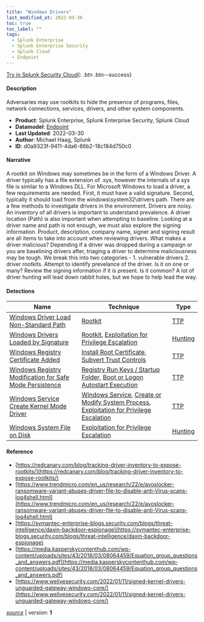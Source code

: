 ```yaml
---
title: "Windows Drivers"
last_modified_at: 2022-03-30
toc: true
toc_label: ""
tags:
  - Splunk Enterprise
  - Splunk Enterprise Security
  - Splunk Cloud
  - Endpoint
---
```


[Try in Splunk Security Cloud](https://www.splunk.com/en_us/cyber-security.html){: .btn .btn--success}

#### Description

Adversaries may use rootkits to hide the presence of programs, files, network connections, services, drivers, and other system components.

- **Product**: Splunk Enterprise, Splunk Enterprise Security, Splunk Cloud
- **Datamodel**: [Endpoint](https://docs.splunk.com/Documentation/CIM/latest/User/Endpoint)
- **Last Updated**: 2022-03-30
- **Author**: Michael Haag, Splunk
- **ID**: d0a9323f-9411-4da6-86b2-18c184d750c0

#### Narrative

A rootkit on Windows may sometimes be in the form of a Windows Driver. A driver typically has a file extension of .sys, however the internals of a sys file is similar to a Windows DLL. For Microsoft Windows to load a driver, a few requirements are needed. First, it must have a valid signature. Second, typically it should load from the windows\system32\drivers path. There are a few methods to investigate drivers in the environment. Drivers are noisy. An inventory of all drivers is important to understand prevalence. A driver location (Path) is also important when attempting to baseline. Looking at a driver name and path is not enough, we must also explore the signing information. Product, description, company name, signer and signing result are all items to take into account when reviewing drivers. What makes a driver malicious? Depending if a driver was dropped during a campaign or you are baselining drivers after, triaging a driver to determine maliciousness may be tough. We break this into two categories - 1. vulnerable drivers 2. driver rootkits. Attempt to identify prevelance of the driver. Is it on one or many? Review the signing information if it is present. Is it common? A lot of driver hunting will lead down rabbit holes, but we hope to help lead the way.

#### Detections

| Name        | Technique   | Type         |
| ----------- | ----------- |--------------|
| [Windows Driver Load Non-Standard Path](/endpoint/windows_driver_load_non-standard_path/) | [Rootkit](/tags/#rootkit) | [TTP](https://github.com/splunk/security_content/wiki/Detection-Analytic-Types) |
| [Windows Drivers Loaded by Signature](/endpoint/windows_drivers_loaded_by_signature/) | [Rootkit](/tags/#rootkit), [Exploitation for Privilege Escalation](/tags/#exploitation-for-privilege-escalation) | [Hunting](https://github.com/splunk/security_content/wiki/Detection-Analytic-Types) |
| [Windows Registry Certificate Added](/endpoint/windows_registry_certificate_added/) | [Install Root Certificate](/tags/#install-root-certificate), [Subvert Trust Controls](/tags/#subvert-trust-controls) | [TTP](https://github.com/splunk/security_content/wiki/Detection-Analytic-Types) |
| [Windows Registry Modification for Safe Mode Persistence](/endpoint/windows_registry_modification_for_safe_mode_persistence/) | [Registry Run Keys / Startup Folder](/tags/#registry-run-keys-/-startup-folder), [Boot or Logon Autostart Execution](/tags/#boot-or-logon-autostart-execution) | [TTP](https://github.com/splunk/security_content/wiki/Detection-Analytic-Types) |
| [Windows Service Create Kernel Mode Driver](/endpoint/windows_service_create_kernel_mode_driver/) | [Windows Service](/tags/#windows-service), [Create or Modify System Process](/tags/#create-or-modify-system-process), [Exploitation for Privilege Escalation](/tags/#exploitation-for-privilege-escalation) | [TTP](https://github.com/splunk/security_content/wiki/Detection-Analytic-Types) |
| [Windows System File on Disk](/endpoint/windows_system_file_on_disk/) | [Exploitation for Privilege Escalation](/tags/#exploitation-for-privilege-escalation) | [Hunting](https://github.com/splunk/security_content/wiki/Detection-Analytic-Types) |

#### Reference

* [https://redcanary.com/blog/tracking-driver-inventory-to-expose-rootkits/](https://redcanary.com/blog/tracking-driver-inventory-to-expose-rootkits/)
* [https://www.trendmicro.com/en_us/research/22/e/avoslocker-ransomware-variant-abuses-driver-file-to-disable-anti-Virus-scans-log4shell.html](https://www.trendmicro.com/en_us/research/22/e/avoslocker-ransomware-variant-abuses-driver-file-to-disable-anti-Virus-scans-log4shell.html)
* [https://symantec-enterprise-blogs.security.com/blogs/threat-intelligence/daxin-backdoor-espionage](https://symantec-enterprise-blogs.security.com/blogs/threat-intelligence/daxin-backdoor-espionage)
* [https://media.kasperskycontenthub.com/wp-content/uploads/sites/43/2018/03/08064459/Equation_group_questions_and_answers.pdf](https://media.kasperskycontenthub.com/wp-content/uploads/sites/43/2018/03/08064459/Equation_group_questions_and_answers.pdf)
* [https://www.welivesecurity.com/2022/01/11/signed-kernel-drivers-unguarded-gateway-windows-core/](https://www.welivesecurity.com/2022/01/11/signed-kernel-drivers-unguarded-gateway-windows-core/)



[*source*](https://github.com/splunk/security_content/tree/develop/stories/windows_drivers.yml) \| *version*: **1**